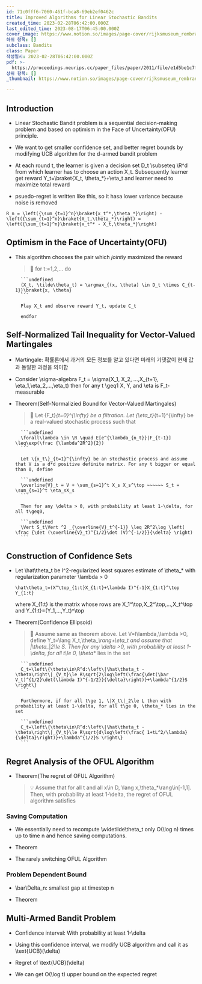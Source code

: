 ```yaml
---
id: 71c0fff6-7060-461f-bca8-69eb2ef0462c
title: Improved Algorithms for Linear Stochastic Bandits
created_time: 2023-02-28T06:42:00.000Z
last_edited_time: 2023-08-17T06:45:00.000Z
cover_image: https://www.notion.so/images/page-cover/rijksmuseum_rembrandt_1642.jpg
하위 항목: []
subclass: Bandits
class: Paper
작성일시: 2023-02-28T06:42:00.000Z
pdf: >-
  https://proceedings.neurips.cc/paper_files/paper/2011/file/e1d5be1c7f2f456670de3d53c7b54f4a-Paper.pdf
상위 항목: []
_thumbnail: https://www.notion.so/images/page-cover/rijksmuseum_rembrandt_1642.jpg

---
```


## Introduction

*   Linear Stochastic Bandit problem is a sequential decision-making problem and based on optimism in the Face of Uncertainty(OFU) principle.

*   We want to get smaller confidence set, and better regret bounds by modifying UCB algorithm for the d-armed bandit problem

*   At each round t, the learner is given a decision set D\_t \subseteq \R^d from which learner has to choose an action X\_t. Subsequently learner get reward Y\_t=\braket{X\_t, \theta\_\*}+\eta\_t and learner need to maximize total reward

*   psuedo-regret is written like this, so it hasa lower variance because noise is removed

```undefined
R_n = \left({\sum_{t=1}^n}\braket{x_t^*,\theta_*}\right) - \left({\sum_{t=1}^n}\braket{X_t,\theta_*}\right) = \left({\sum_{t=1}^n}\braket{x_t^* - X_t,\theta_*}\right)
```

## Optimism in the Face of Uncertainty(OFU)

*   This algorithm chooses the pair which *jointly* maximized the reward

    > 📖 for t:=1,2,… do

          ```undefined
          (X_t, \tilde\theta_t) = \argmax_{(x, \theta) \in D_t \times C_{t-1}}\braket{x, \theta}
          ```

          Play X_t and observe reward Y_t, update C_t

          endfor

## Self-Normalized Tail Inequality for Vector-Valued Martingales

*   Martingale: 확률론에서 과거의 모든 정보를 알고 있다면 미래의 기댓값이 현재 값과 동일한 과정을 의미함

*   Consider \sigma-algebra F\_t = \sigma(X\_1, X\_2, ...,X\_{t+1}, \eta\_1,\eta\_2,...,\eta\_t) then for any t \geq1 X, Y, and \eta is F\_t-measurable

*   Theorem(Self-Normalizied Bound for Vector-Valued Martingales)

    > 📖 Let {F\_t}*{t=0}^{\infty} be a filtration. Let {\eta\_t}*{t=1}^{\infty} be a real-valued stochastic process such that

          ```undefined
          \forall\lambda \in \R \quad E[e^{\lambda_{n_t}}|F_{t-1}] \leq\exp(\frac {\lambda^2R^2}{2})
          ```

          Let \{x_t\}_{t=1}^{\infty} be an stochastic process and assume that V is a d*d positive definite matrix. For any t bigger or equal than 0, define

          ```undefined
          \overline{V}_t = V + \sum_{s=1}^t X_s X_s^\top ~~~~~~ S_t = \sum_{s=1}^t \eta_sX_s
          ```

          Then for any \delta > 0, with probability at least 1-\delta, for all t\geq0,

          ```undefined
          \Vert S_t\Vert ^2 _{\overline{V}_t^{-1}} \leq 2R^2\log \left( \frac {\det (\overline{V}_t)^{1/2}\det (V)^{-1/2}}{\delta} \right)
          ```

## Construction of Confidence Sets

*   Let \hat\theta\_t be l^2-regularized least squares estimate of \theta\_\* with regularization parameter \lambda > 0

    ```undefined
    \hat\theta_t=(X^\top_{1:t}X_{1:t}+\lambda I)^{-1}X_{1:t}^\top Y_{1:t}
    ```

    where X\_{1:t} is the matrix whose rows are X\_1^\top,X\_2^\top,...,X\_t^\top and Y\_{1:t}=(Y\_1,...,Y\_t)^\top

*   Theorem(Confidence Ellipsoid)

    > 📖 Assume same as theorem above. Let V=I\lambda,\lambda >0, define Y\_t=\lang X\_t,\theta\_*\rang+\eta\_t and assume that |\theta\_*|*2\le S. Then for any \delta >0, with probability at least 1-\delta, for all t\le 0, \theta*\* lies in the set

          ```undefined
          C_t=\left\{\theta\in\R^d:\left\|\hat\theta_t - \theta\right\|_{V_t}\le R\sqrt{2\log\left(\frac{\det(\bar V_t)^{1/2}\det(\lambda I)^{-1/2}}{\delta}\right)}+\lambda^{1/2}S \right\}
          ```

          Furthermore, if for all t\ge 1, \|X_t\|_2\le L then with probability at least 1-\delta, for all t\ge 0, \theta_* lies in the set

          ```undefined
          C_t=\left\{\theta\in\R^d:\left\|\hat\theta_t - \theta\right\|_{V_t}\le R\sqrt{d\log\left(\frac{ 1+tL^2/\lambda}{\delta}\right)}+\lambda^{1/2}S \right\}
          ```

## Regret Analysis of the OFUL Algorithm

*   Theorem(The regret of OFUL Algorithm)

    > 💡 Assume that for all t and all x\in D, \lang x,\theta\_\*\rang\in\[-1,1]. Then, with probability at least 1-\delta, the regret of OFUL algorithm satisfies

### Saving Computation

*   We essentially need to recompute \widetilde\theta\_t only O(\log n) times up to time n and hence saving computations.

*   Theorem

*   The rarely switching OFUL Algorithm

### Problem Dependent Bound

*   \bar\Delta\_n: smallest gap at timestep n

*   Theorem

## Multi-Armed Bandit Problem

*   Confidence interval: With probability at least 1-\delta

*   Using this confidence interval, we modify UCB algorithm and call it as \text{UCB}(\delta)

*   Regret of \text{UCB}(\delta)

*   We can get O(\log t) upper bound on the expected regret
